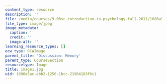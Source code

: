```yaml
---
content_type: resource
description: ''
file: /media/courses/9-00sc-introduction-to-psychology-fall-2011/1086a5acabb212501bcc21964183f6c1_image1.jpg
file_type: image/jpeg
image_metadata:
  caption: ''
  credit: ''
  image-alt: ''
learning_resource_types: []
ocw_type: OCWImage
parent_title: 'Discussion: Memory'
parent_type: CourseSection
resourcetype: Image
title: image1.jpg
uid: 1086a5ac-abb2-1250-1bcc-21964183f6c1
---
```

